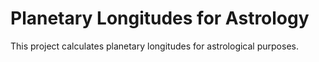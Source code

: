 # Planetary Longitudes for Astrology

This project calculates planetary longitudes for astrological purposes.
